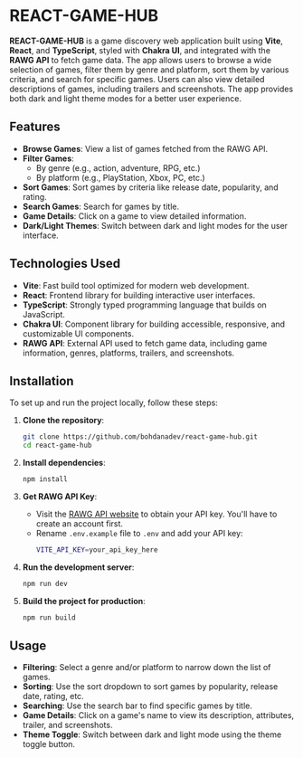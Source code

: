 # REACT-GAME-HUB

**REACT-GAME-HUB** is a game discovery web application built using **Vite**, **React**, and **TypeScript**, styled with **Chakra UI**, and integrated with the **RAWG API** to fetch game data. The app allows users to browse a wide selection of games, filter them by genre and platform, sort them by various criteria, and search for specific games. Users can also view detailed descriptions of games, including trailers and screenshots. The app provides both dark and light theme modes for a better user experience.

## Features

- **Browse Games**: View a list of games fetched from the RAWG API.
- **Filter Games**:
  - By genre (e.g., action, adventure, RPG, etc.)
  - By platform (e.g., PlayStation, Xbox, PC, etc.)
- **Sort Games**: Sort games by criteria like release date, popularity, and rating.
- **Search Games**: Search for games by title.
- **Game Details**: Click on a game to view detailed information.
- **Dark/Light Themes**: Switch between dark and light modes for the user interface.

## Technologies Used

- **Vite**: Fast build tool optimized for modern web development.
- **React**: Frontend library for building interactive user interfaces.
- **TypeScript**: Strongly typed programming language that builds on JavaScript.
- **Chakra UI**: Component library for building accessible, responsive, and customizable UI components.
- **RAWG API**: External API used to fetch game data, including game information, genres, platforms, trailers, and screenshots.

## Installation

To set up and run the project locally, follow these steps:

1. **Clone the repository**:

   ```bash
   git clone https://github.com/bohdanadev/react-game-hub.git
   cd react-game-hub
   ```

2. **Install dependencies**:

   ```bash
   npm install
   ```

3. **Get RAWG API Key**:

   - Visit the [RAWG API website](https://rawg.io/apidocs) to obtain your API key. You'll have to create an account first.
   - Rename `.env.example` file to `.env` and add your API key:
     ```bash
     VITE_API_KEY=your_api_key_here
     ```

4. **Run the development server**:

   ```bash
   npm run dev
   ```

5. **Build the project for production**:
   ```bash
   npm run build
   ```

## Usage

- **Filtering**: Select a genre and/or platform to narrow down the list of games.
- **Sorting**: Use the sort dropdown to sort games by popularity, release date, rating, etc.
- **Searching**: Use the search bar to find specific games by title.
- **Game Details**: Click on a game's name to view its description, attributes, trailer, and screenshots.
- **Theme Toggle**: Switch between dark and light mode using the theme toggle button.
